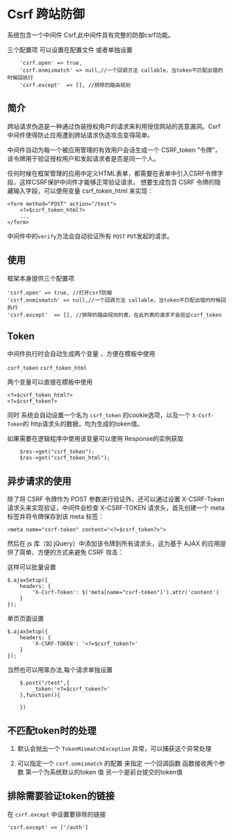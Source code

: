 # Csrf 跨站防御

系统包含一个中间件 Csrf,此中间件具有完整的防御csrf功能。

三个配置项 可以设置在配置文件 或者单独设置
```
    'csrf.open' => true,
    'csrf.onmismatch' => null,//一个回调方法 callable，当token不匹配出错的时候回执行
    'csrf.except'  => [], //排除的路由规则
```

## 简介

跨站请求伪造是一种通过伪装授权用户的请求来利用授信网站的恶意漏洞。Csrf中间件使得防止应用遭到跨站请求伪造攻击变得简单。

中间件自动为每一个被应用管理的有效用户会话生成一个 CSRF_token “令牌”，该令牌用于验证授权用户和发起请求者是否是同一个人。

任何时候在框架管理的应用中定义HTML表单，都需要在表单中引入CSRF令牌字段，这样CSRF保护中间件才能够正常验证请求。
想要生成包含 CSRF 令牌的隐藏输入字段，可以使用变量 csrf_token_html 来实现：

```
<form method="POST" action="/test">
    <?=$csrf_token_html?>
    ...
</form>
```

中间件中的`verify`方法会自动验证所有  `POST` `PUT`发起的请求。


## 使用

框架本身提供三个配置项

```
'csrf.open' => true, //打开csrf防御
'csrf.onmismatch' => null,//一个回调方法 callable，当token不匹配出错的时候回执行
'csrf.except'  => [], //排除的路由规则列表，在此列表的请求不会验证csrf_token
```

## Token

中间件执行时会自动生成两个变量 ，方便在模板中使用

`csrf_token` `csrf_token_html`

两个变量可以直接在模板中使用

```
<?=$csrf_token_html?>
<?=$csrf_token?>
```

同时 系统会自动设置一个名为 `csrf_token` 的cookie选项，以及一个 `X-Csrf-Token`的 http请求头的数据，均为生成的token值。



如果需要在逻辑程序中使用该变量可以使用 Response的实例获取

```
    $res->get("csrf_token");
    $res->get("csrf_token_html");
```

## 异步请求的使用


除了将 CSRF 令牌作为 POST 参数进行验证外，还可以通过设置 X-CSRF-Token 请求头来实现验证，中间件会检查 X-CSRF-TOKEN 请求头，首先创建一个 meta 标签并将令牌保存到该 meta 标签：

```
<meta name="csrf-token" content="<?=$csrf_token?>">
```

然后在 js 库（如 jQuery）中添加该令牌到所有请求头，这为基于 AJAX 的应用提供了简单、方便的方式来避免 CSRF 攻击：

这样可以批量设置
```
$.ajaxSetup({
    headers: {
        'X-Csrf-Token': $('meta[name="csrf-token"]').attr('content')
    }
});

```


单页页面设置
```
$.ajaxSetup({
    headers: {
        'X-CSRF-TOKEN': '<?=$csrf_token?>'
    }
});
```

当然也可以用笨办法,每个请求单独设置

```
    $.post("/test",{
        _token:'<?=$csrf_token?>'
    },function(){
    
    })
```

## 不匹配token时的处理

1. 默认会抛出一个 `TokenMismatchException` 异常，可以捕获这个异常处理

2. 可以指定一个 `csrf.onmismatch` 的配置 来指定 一个回调函数 函数接收两个参数 第一个为系统默认的token 值 另一个是前台提交的token值

## 排除需要验证token的链接

在 `csrf.except` 中设置要排除的链接

```
'csrf.except' => ['/auth']
```
